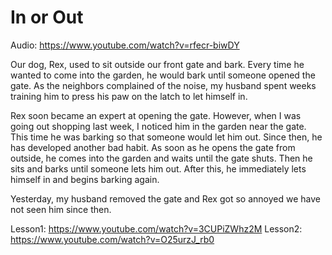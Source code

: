 # In or Out

Audio: https://www.youtube.com/watch?v=rfecr-biwDY

Our dog, Rex, used to sit outside our front gate and bark. Every time he wanted to come into the garden, he would bark until someone opened the gate. As the neighbors complained of the noise, my husband spent weeks training him to press his paw on the latch to let himself in.

Rex soon became an expert at opening the gate. However, when I was going out shopping last week, I noticed him in the garden near the gate. This time he was barking so that someone would let him out. Since then, he has developed another bad habit. As soon as he opens the gate from outside, he comes into the garden and waits until the gate shuts. Then he sits and barks until someone lets him out. After this, he immediately lets himself in and begins barking again.

Yesterday, my husband removed the gate and Rex got so annoyed we have not seen him since then.

Lesson1: https://www.youtube.com/watch?v=3CUPiZWhz2M
Lesson2: https://www.youtube.com/watch?v=O25urzJ_rb0
